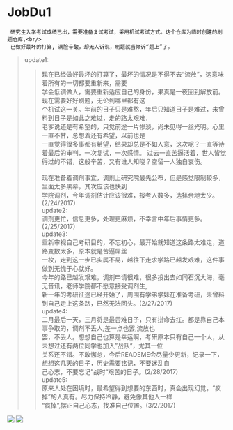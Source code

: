 # JobDu1    
     研究生入学考试成绩已出，需要准备复试考试，采用机试考试方式。这个仓库为临时创建的刷题仓库,<br/>
	 已做好最坏的打算, 满脸辛酸，却无人诉说，刷题就当倾诉“题上”了。        
 > update1:    
 >> 现在已经做好最坏的打算了，最坏的情况是不得不去“流放”，这意味着所有的一切都要重新来，需要      
学会低调做人，需要重新适应自己的身份，果真是一夜回到解放前。现在需要好好刷题，无论到哪里都有这          
个机试这一关。年前的日子只是难熬，年后只知道日子是难过，未曾料到日子是如此之难过，走的路太艰难，     
老爹说还是有希望的，只觉前途一片惨淡，尚未见得一丝光明。心里一直不甘，总想着还有希望，以前也是     
一直觉得很多事都有希望，结果却总是不如人意，这次呢？一直等待着最后的审判，一次复试，一次感情。
过去一直苦逼活着，世人皆觉得过的不错，这般辛苦，又有谁人知晓？空留一人独自哀伤。<br/>   
 > 现在准备着调剂事宜，调剂上研究院最先公布，但是感觉限制较多，里面太多黑幕，其次应该也快到     
学院调剂，今年调剂估计应该很难，报考人数多，选择余地太少。(2/24/2017)  
 > update2:<br/>
 >> 调剂更忙，信息更多，处理更麻烦，不幸言中年后事情更多。(2/25/2017) <br/>
 > update3:<br/>
 >> 重新审视自己考研目的，不忘初心，最开始就知道这条路太难走，道路变数太多，原本就是苦逼屌丝<br/>
 > 一枚，走到这一步已实属不易，越往下走求学路已越发艰难，这件事做到无愧于心就好。<br/>
 > 今年的路已越发艰难，调剂申请很难，很多投出去如同石沉大海，毫无音讯，老师学院都不愿意接受调剂生,<br/>
 > 新一年的考研征途已经开始了，周围有学弟学妹在准备考研，未曾料到自己走上这条路，已然无法回头。(2/27/2017)<br/>
 > update4:<br/>
 >> 二月最后一天，三月将是最苦难日子，只有拼命去扛。都是靠自己本事争取的，调剂不丢人,差一点也罢,流放也<br/>
 > 罢，不丢人。想想自己也算是幸运啊，考研原本只有自己一个人，从未想过还有两位同学也加入”战队“，尤其一位<br/>
 > 关系还不错。不敢懈怠，今后READEME会尽量少更新，记录一下，想想这几天的日子，历史需要铭记，不要迷乱自<br/>
 > 己心志，不要忘记”战时“艰苦的日子。(2/28/2017)<br/>
 > update5:<br/>
 > 原来人处在困境时，最希望得到想要的东西时，真会出现幻觉，“疯掉”的人真有。尽力保持冷静，避免像其他人一样<br/>
 > “疯掉”,摆正自己心态，找准自己位置。(3/2/2017)<br/>
 
 ![](https://orig00.deviantart.net/74a9/f/2016/362/6/2/2b_profile_by_koyorin-dat5ogk.jpg)
 ![](https://pre07.deviantart.net/1e30/th/pre/f/2017/002/f/5/no__2_type_b_by_quantumglados-datwxzk.jpg)